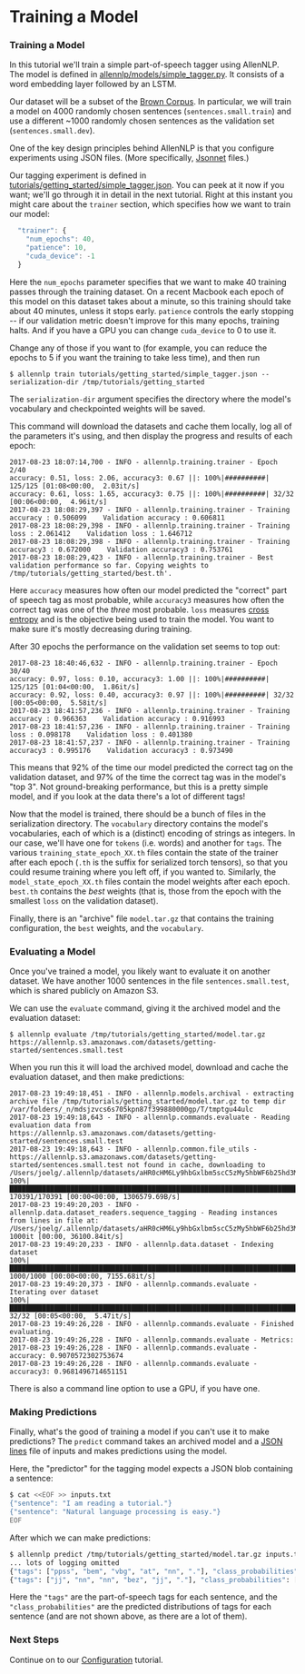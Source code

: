 # Training a Model

### Training a Model

In this tutorial we'll train a simple part-of-speech tagger using AllenNLP.
The model is defined in [allennlp/models/simple_tagger.py](https://github.com/allenai/allennlp/blob/master/allennlp/models/simple_tagger.py).
It consists of a word embedding layer followed by an LSTM.

Our dataset will be a subset of the [Brown Corpus](http://www.nltk.org/nltk_data/).
In particular, we will train a model on 4000 randomly chosen sentences (`sentences.small.train`) and use a different ~1000 randomly chosen sentences
as the validation set (`sentences.small.dev`).

One of the key design principles behind AllenNLP is that
you configure experiments using JSON files. (More specifically, [Jsonnet](https://jsonnet.org/) files.)

Our tagging experiment is defined in
[tutorials/getting_started/simple_tagger.json](https://github.com/allenai/allennlp/blob/master/tutorials/getting_started/simple_tagger.json).
You can peek at it now if you want; we'll go through it in detail in the next tutorial.
Right at this instant you might care about the `trainer` section, which specifies how we want to train our model:

```js
  "trainer": {
    "num_epochs": 40,
    "patience": 10,
    "cuda_device": -1
  }
```

Here the `num_epochs` parameter specifies that we want to make 40 training passes through the training dataset.
On a recent Macbook each epoch of this model on this dataset takes about a minute,
so this training should take about 40 minutes, unless it stops early. `patience`
controls the early stopping -- if our validation metric doesn't improve for
this many epochs, training halts. And if you have a GPU you can change `cuda_device` to 0 to use it.

Change any of those if you want to (for example, you can reduce the epochs to 5
if you want the training to take less time), and then run

```
$ allennlp train tutorials/getting_started/simple_tagger.json --serialization-dir /tmp/tutorials/getting_started
```

The `serialization-dir` argument specifies the directory where the model's vocabulary and checkpointed weights will be saved.

This command will download the datasets and cache them locally,
log all of the parameters it's using,
and then display the progress and results of each epoch:

```
2017-08-23 18:07:14,700 - INFO - allennlp.training.trainer - Epoch 2/40
accuracy: 0.51, loss: 2.06, accuracy3: 0.67 ||: 100%|##########| 125/125 [01:08<00:00,  2.03it/s]
accuracy: 0.61, loss: 1.65, accuracy3: 0.75 ||: 100%|##########| 32/32 [00:06<00:00,  4.96it/s]
2017-08-23 18:08:29,397 - INFO - allennlp.training.trainer - Training accuracy : 0.506099    Validation accuracy : 0.606811
2017-08-23 18:08:29,398 - INFO - allennlp.training.trainer - Training loss : 2.061412    Validation loss : 1.646712
2017-08-23 18:08:29,398 - INFO - allennlp.training.trainer - Training accuracy3 : 0.672000    Validation accuracy3 : 0.753761
2017-08-23 18:08:29,423 - INFO - allennlp.training.trainer - Best validation performance so far. Copying weights to /tmp/tutorials/getting_started/best.th'.
```

Here `accuracy` measures how often our model predicted the "correct" part of speech tag as most probable,
while `accuracy3` measures how often the correct tag was one of the _three_ most probable.
`loss` measures [cross entropy](https://en.wikipedia.org/wiki/Cross_entropy)
 and is the objective being used to train the model. You want to make sure
 it's mostly decreasing during training.

After 30 epochs the performance on the validation set seems to top out:

```
2017-08-23 18:40:46,632 - INFO - allennlp.training.trainer - Epoch 30/40
accuracy: 0.97, loss: 0.10, accuracy3: 1.00 ||: 100%|##########| 125/125 [01:04<00:00,  1.86it/s]
accuracy: 0.92, loss: 0.40, accuracy3: 0.97 ||: 100%|##########| 32/32 [00:05<00:00,  5.58it/s]
2017-08-23 18:41:57,236 - INFO - allennlp.training.trainer - Training accuracy : 0.966363    Validation accuracy : 0.916993
2017-08-23 18:41:57,236 - INFO - allennlp.training.trainer - Training loss : 0.098178    Validation loss : 0.401380
2017-08-23 18:41:57,237 - INFO - allennlp.training.trainer - Training accuracy3 : 0.995176    Validation accuracy3 : 0.973490
```

This means that 92% of the time our model predicted the correct tag on the validation dataset,
and 97% of the time the correct tag was in the model's "top 3".
Not ground-breaking performance, but this is a pretty simple model, and
if you look at the data there's a lot of different tags!

Now that the model is trained, there should be a bunch of files in the serialization directory. The `vocabulary` directory
contains the model's vocabularies, each of which is a (distinct) encoding of strings as integers.
In our case, we'll have one for `tokens` (i.e. words) and another for `tags`. The various
`training_state_epoch_XX.th` files contain the state of the trainer after each epoch (`.th` is the suffix for serialized torch tensors),
so that you could resume training where you left off, if you wanted to.
Similarly, the `model_state_epoch_XX.th` files contain the model weights after each epoch.
`best.th` contains the *best* weights (that is, those from the epoch with the smallest `loss` on the validation dataset).

Finally, there is an "archive" file `model.tar.gz` that contains the training configuration,
the `best` weights, and the `vocabulary`.

### Evaluating a Model

Once you've trained a model, you likely want to evaluate it on another dataset.
We have another 1000 sentences in the file `sentences.small.test`, which
is shared publicly on Amazon S3.

We can use the `evaluate` command, giving it the archived model and the evaluation dataset:

```
$ allennlp evaluate /tmp/tutorials/getting_started/model.tar.gz https://allennlp.s3.amazonaws.com/datasets/getting-started/sentences.small.test
```

When you run this it will load the archived model, download and cache the evaluation dataset, and then make predictions:

```
2017-08-23 19:49:18,451 - INFO - allennlp.models.archival - extracting archive file /tmp/tutorials/getting_started/model.tar.gz to temp dir /var/folders/_n/mdsjzvcs6s705kpn87f399880000gp/T/tmptgu44ulc
2017-08-23 19:49:18,643 - INFO - allennlp.commands.evaluate - Reading evaluation data from https://allennlp.s3.amazonaws.com/datasets/getting-started/sentences.small.test
2017-08-23 19:49:18,643 - INFO - allennlp.common.file_utils - https://allennlp.s3.amazonaws.com/datasets/getting-started/sentences.small.test not found in cache, downloading to /Users/joelg/.allennlp/datasets/aHR0cHM6Ly9hbGxlbm5scC5zMy5hbWF6b25hd3MuY29tL2RhdGFzZXRzL2dldHRpbmctc3RhcnRlZC9zZW50ZW5jZXMuc21hbGwudGVzdA==
100%|████████████████████████████████████████████████████████████████████████████████████| 170391/170391 [00:00<00:00, 1306579.69B/s]
2017-08-23 19:49:20,203 - INFO - allennlp.data.dataset_readers.sequence_tagging - Reading instances from lines in file at: /Users/joelg/.allennlp/datasets/aHR0cHM6Ly9hbGxlbm5scC5zMy5hbWF6b25hd3MuY29tL2RhdGFzZXRzL2dldHRpbmctc3RhcnRlZC9zZW50ZW5jZXMuc21hbGwudGVzdA==
1000it [00:00, 36100.84it/s]
2017-08-23 19:49:20,233 - INFO - allennlp.data.dataset - Indexing dataset
100%|██████████████████████████████████████████████████████████████████████████████████████████| 1000/1000 [00:00<00:00, 7155.68it/s]
2017-08-23 19:49:20,373 - INFO - allennlp.commands.evaluate - Iterating over dataset
100%|████████████████████████████████████████████████████████████████████████████████████████████████| 32/32 [00:05<00:00,  5.47it/s]
2017-08-23 19:49:26,228 - INFO - allennlp.commands.evaluate - Finished evaluating.
2017-08-23 19:49:26,228 - INFO - allennlp.commands.evaluate - Metrics:
2017-08-23 19:49:26,228 - INFO - allennlp.commands.evaluate - accuracy: 0.9070572302753674
2017-08-23 19:49:26,228 - INFO - allennlp.commands.evaluate - accuracy3: 0.9681496714651151
```

There is also a command line option to use a GPU, if you have one.

### Making Predictions

Finally, what's the good of training a model if you can't use it to make predictions?
The `predict` command takes an archived model and a [JSON lines](https://en.wikipedia.org/wiki/JSON_Streaming#Line_delimited_JSON)
file of inputs and makes predictions using the model.

Here, the "predictor" for the tagging model expects a JSON blob containing a sentence:

```bash
$ cat <<EOF >> inputs.txt
{"sentence": "I am reading a tutorial."}
{"sentence": "Natural language processing is easy."}
EOF
```

After which we can make predictions:

```bash
$ allennlp predict /tmp/tutorials/getting_started/model.tar.gz inputs.txt
... lots of logging omitted
{"tags": ["ppss", "bem", "vbg", "at", "nn", "."], "class_probabilities": [[ ... ]]}
{"tags": ["jj", "nn", "nn", "bez", "jj", "."], "class_probabilities": [[ ... ]]}
```

Here the `"tags"` are the part-of-speech tags for each sentence, and the
`"class_probabilities"` are the predicted distributions of tags for each sentence
(and are not shown above, as there are a lot of them).

### Next Steps

Continue on to our [Configuration](configuration.md) tutorial.
